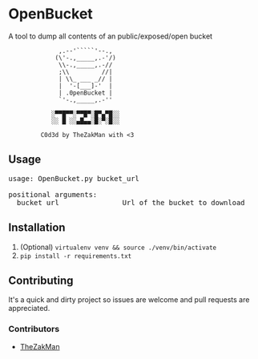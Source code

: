 # OpenBucket
A tool to dump all contents of an public/exposed/open bucket

                  ,.--'`````'--., 
                 (\'-.,_____,.-'/)
                  \\-.,_____,.-//
                  ;\\         //|
                  | \\_ ___ _// |
                  |  '-[___]-'  |
                  | .0penBucket |
                  `'-.,_____,.-''

                ░▀▀█▀▀░▀▀█▀░█▀▄▀█░░
                ░░ █ ░░▄█▄▄░█░▀░█░░

             C0d3d by TheZakMan with <3

## Usage
<pre>
usage: OpenBucket.py bucket_url

positional arguments:
  bucket_url               Url of the bucket to download
</pre>
 
## Installation
  1. (Optional) `virtualenv venv && source ./venv/bin/activate`
  2. `pip install -r requirements.txt`
  
## Contributing
It's a quick and dirty project so issues are welcome and pull requests are appreciated.

### Contributors
  * [TheZakMan](https://twitter.com/TheZakMan)